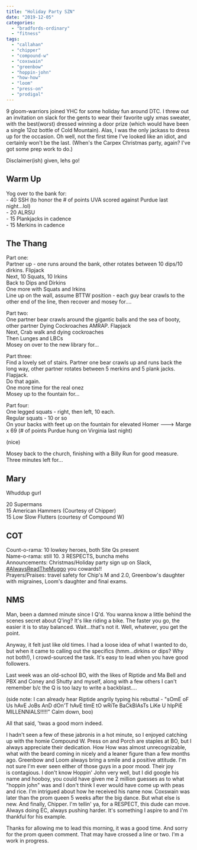 ```yaml
---
title: "Holiday Party SZN"
date: "2019-12-05"
categories: 
  - "bradfords-ordinary"
  - "fitness"
tags: 
  - "callahan"
  - "chipper"
  - "compound-w"
  - "coxswain"
  - "greenbow"
  - "hoppin-john"
  - "how-how"
  - "loom"
  - "press-on"
  - "prodigal"
---
```


9 gloom-warriors joined YHC for some holiday fun around DTC. I threw out an invitation on slack for the gents to wear their favorite ugly xmas sweater, with the best(worst) dressed winning a door prize (which would have been a single 12oz bottle of Cold Mountain). Alas, I was the only jackass to dress up for the occasion. Oh well, not the first time I've looked like an idiot, and certainly won't be the last. (When's the Carpex Christmas party, again? I've got some prep work to do.)

Disclaimer(ish) given, lehs go!

## Warm Up

Yog over to the bank for:  
\- 40 SSH (to honor the # of points UVA scored against Purdue last night...lol)  
\- 20 ALRSU  
\- 15 Plankjacks in cadence  
\- 15 Merkins in cadence

## The Thang

Part one:  
Partner up - one runs around the bank, other rotates between 10 dips/10 dirkins. Flipjack  
Next, 10 Squats, 10 Irkins  
Back to Dips and Dirkins  
One more with Squats and Irkins  
Line up on the wall, assume BTTW position - each guy bear crawls to the other end of the line, then recover and mosey for....

Part two:  
One partner bear crawls around the gigantic balls and the sea of booty, other partner Dying Cockroaches AMRAP. Flapjack  
Next, Crab walk and dying cockroaches  
Then Lunges and LBCs  
Mosey on over to the new library for...

Part three:  
Find a lovely set of stairs. Partner one bear crawls up and runs back the long way, other partner rotates between 5 merkins and 5 plank jacks. Flapjack.  
Do that again.  
One more time for the real onez  
Mosey up to the fountain for...

Part four:  
One legged squats - right, then left, 10 each.  
Regular squats - 10 or so  
On your backs with feet up on the fountain for elevated Homer ---> Marge x 69 (# of points Purdue hung on Virginia last night)

(nice)

Mosey back to the church, finishing with a Billy Run for good measure. Three minutes left for...

## Mary

Whuddup gurl

20 Supermans  
15 American Hammers (Courtesy of Chipper)  
15 Low Slow Flutters (courtesy of Compound W)

## COT

Count-o-rama: 10 lowkey heroes, both Site Qs present  
Name-o-rama: still 10. 3 RESPECTS, buncha mehs  
Announcements: Christmas/Holiday party sign up on Slack, [#AlwaysReadTheMuggo](http://www.themuggo.com) you cowards!!  
Prayers/Praises: travel safety for Chip's M and 2.0, Greenbow's daughter with migraines, Loom's daughter and final exams.

## NMS

Man, been a damned minute since I Q'd. You wanna know a little behind the scenes secret about Q'ing? It's like riding a bike. The faster you go, the easier it is to stay balanced. Wait...that's not it. Well, whatever, you get the point.

Anyway, it felt just like old times. I had a loose idea of what I wanted to do, but when it came to calling out the specifics (hmm...dirkins or dips? Why not both!), I crowd-sourced the task. It's easy to lead when you have good followers.

Last week was an old-school BO, with the likes of Riptide and Ma Bell and PBX and Coney and Shutty and myself, along with a few others I can't remember b/c the Q is too lazy to write a backblast….

  
(side note: I can already hear Riptide angrily typing his rebuttal - "sOmE oF Us hAvE JoBs AnD dOn'T hAvE tImE tO wRiTe BaCkBlAsTs LiKe U hIpPiE MILLENNIALS!!!!!" Calm down, boo)

All that said, 'twas a good morn indeed.

I hadn't seen a few of these jabronis in a hot minute, so I enjoyed catching up with the homie Compound W. Press on and Porch are staples at BO, but I always appreciate their dedication. How How was almost unrecognizable, what with the beard coming in nicely and a leaner figure than a few months ago. Greenbow and Loom always bring a smile and a positive attitude. I'm not sure I'm ever seen either of those guys in a poor mood. Their joy is contagious. I don't know Hoppin' John very well, but I did google his name and hooboy, you could have given me 2 million guesses as to what "hoppin john" was and I don't think I ever would have come up with peas and rice. I'm intrigued about how he received his name now. Coxswain was later than the prom queen 5 weeks after the big dance. But what else is new. And finally, Chipper. I'm tellin' ya, for a RESPECT, this dude can move. Always doing EC, always pushing harder. It's something I aspire to and I'm thankful for his example.  

Thanks for allowing me to lead this morning, it was a good time. And sorry for the prom queen comment. That may have crossed a line or two. I'm a work in progress.
